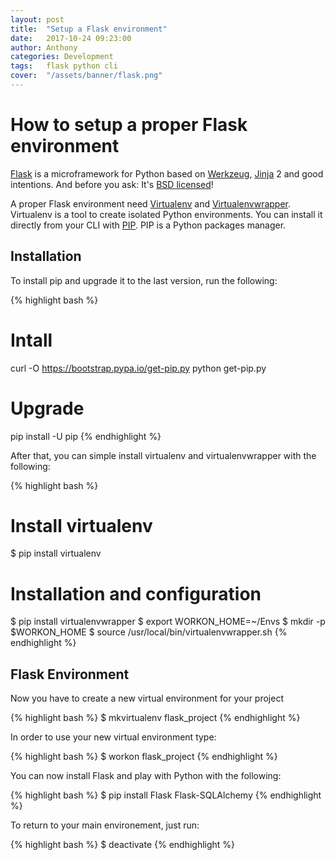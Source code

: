 ```yaml
---
layout: post
title:  "Setup a Flask environment"
date:   2017-10-24 09:23:00
author: Anthony
categories: Development
tags:	flask python cli
cover:  "/assets/banner/flask.png"
---
```


# How to setup a proper Flask environment

[Flask][flask] is a microframework for Python based on [Werkzeug][werkzeug], [Jinja][jinja] 2 and good intentions. And before you ask: It's [BSD licensed][flask-license]!


A proper Flask environment need [Virtualenv][virtualenv] and [Virtualenvwrapper][virtualenvwrapper]. Virtualenv is a tool to create isolated Python environments. You can install it directly from your CLI with [PIP][pip]. PIP is a Python packages manager.

## Installation

To install pip and upgrade it to the last version, run the following:

{% highlight bash %}
# Intall
curl -O https://bootstrap.pypa.io/get-pip.py
python get-pip.py

# Upgrade
pip install -U pip
{% endhighlight %}


After that, you can simple install virtualenv and virtualenvwrapper with the following:

{% highlight bash %}
# Install virtualenv
$ pip install virtualenv

# Installation and configuration
$ pip install virtualenvwrapper
$ export WORKON_HOME=~/Envs
$ mkdir -p $WORKON_HOME
$ source /usr/local/bin/virtualenvwrapper.sh
{% endhighlight %}


## Flask Environment

Now you have to create a new virtual environment for your project

{% highlight bash %}
$ mkvirtualenv flask_project
{% endhighlight %}

In order to use your new virtual environment type:

{% highlight bash %}
$ workon flask_project
{% endhighlight %}

You can now install Flask and play with Python with the following:

{% highlight bash %}
$ pip install Flask Flask-SQLAlchemy
{% endhighlight %}


To return to your main environement, just run:

{% highlight bash %}
$ deactivate
{% endhighlight %}



[flask]:      			http://flask.pocoo.org
[werkzeug]:      		http://werkzeug.pocoo.org
[jinja]:      			http://jinja.pocoo.org
[flask-license]: 		http://flask.pocoo.org/docs/0.12/license
[virtualenv]:			https://virtualenv.pypa.io/en/stable
[pip]:					https://pypi.python.org/pypi/pip
[virtualenvwrapper]:	https://virtualenvwrapper.readthedocs.io/en/latest
